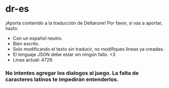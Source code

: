 # dr-es
¡Aporta contenido a la traducción de Deltarune! Por favor, si vas a aportar, hazlo: 
* Con un español neutro.
* Bien escrito.
* Solo modificando el texto sin traducir, no modifiques lineas ya creadas.
* El lenguaje JSON debe estar sin ningún fallo. <3
* Línea actual: 4729.

### No intentes agregar los dialogos al juego. La falta de caracteres latinos te impedirán entenderlos.
